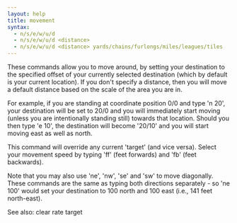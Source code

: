 ```yaml
---
layout: help
title: movement
syntax:
  - n/s/e/w/u/d
  - n/s/e/w/u/d <distance>
  - n/s/e/w/u/d <distance> yards/chains/furlongs/miles/leagues/tiles
---
```


These commands allow you to move around, by setting your destination to the 
specified offset of your currently selected destination (which by default is 
your current location).  If you don't specify a distance, then you will move a 
default distance based on the scale of the area you are in.

For example, if you are standing at coordinate position 0/0 and type 'n 20', 
your destination will be set to 20/0 and you will immediately start moving 
(unless you are intentionally standing still) towards that location.  Should 
you then type 'e 10', the destination will become '20/10' and you will start 
moving east as well as north.

This command will override any current 'target' (and vice versa).  Select your 
movement speed by typing 'ff' (feet forwards) and 'fb' (feet backwards).

Note that you may also use 'ne', 'nw', 'se' and 'sw' to move diagonally.  These
commands are the same as typing both directions separately - so 'ne 100' would 
set your destination to 100 north and 100 east (i.e., 141 feet north-east).

See also: clear rate target
